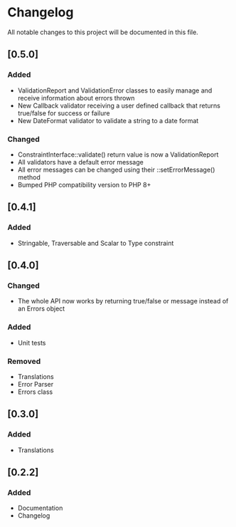 # Changelog

All notable changes to this project will be documented in this file.

## [0.5.0]
### Added
- ValidationReport and ValidationError classes to easily manage and receive information about errors thrown
- New Callback validator receiving a user defined callback that returns true/false for success or failure
- New DateFormat validator to validate a string to a date format

### Changed
- ConstraintInterface::validate() return value is now a ValidationReport
- All validators have a default error message
- All error messages can be changed using their ::setErrorMessage() method
- Bumped PHP compatibility version to PHP 8+

## [0.4.1]
### Added
- Stringable, Traversable and Scalar to Type constraint

## [0.4.0]
### Changed
- The whole API now works by returning true/false or message instead of an Errors object

### Added
- Unit tests

### Removed
- Translations
- Error Parser
- Errors class

## [0.3.0]
### Added
- Translations

## [0.2.2]
### Added
- Documentation
- Changelog